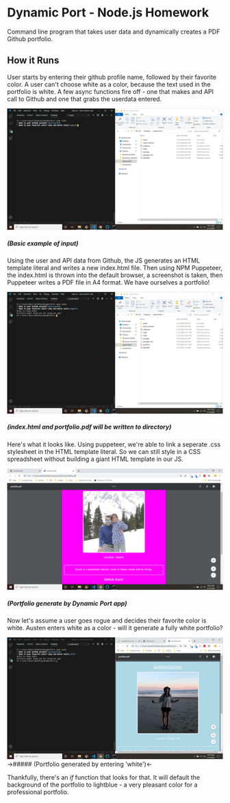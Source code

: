 # Dynamic Port - Node.js Homework

Command line program that takes user data and dynamically creates a PDF Github portfolio.


## How it Runs

User starts by entering their github profile name, followed by their favorite color.
A user can't choose white as a color, because the text used in the portfolio is white.
A few async functions fire off - one that makes and API call to Github and one that
grabs the userdata entered. 


![Image 1](/assets/scrn1.png)
##### (Basic example of input)


Using the user and API data from Github, the JS generates an HTML template literal and
writes a new index.html file. Then using NPM Puppeteer, the index.html is thrown into 
the default browser, a screenshot is taken, then Puppeteer writes a PDF file in A4 format.
We have ourselves a portfolio!


![Image 2](/assets/scrn2.png)
##### (index.html and portfolio.pdf will be written to directory)


Here's what it looks like. Using puppeteer, we're able to link a seperate .css stylesheet
in the HTML template literal. So we can still style in a CSS spreadsheet without building
a giant HTML template in our JS. 


![Image 3](/assets/scrn3.png)
##### (Portfolio generate by Dynamic Port app)


Now let's assume a user goes rogue and decides their favorite color is white. Austen enters
white as a color - will it generate a fully white portfolio?


![Image 3](/assets/scrn4.png)
->##### (Portfolio generated by entering 'white')<-


Thankfully, there's an *if* function that looks for that. It will default the background
of the portfolio to lightblue - a very pleasant color for a professional portfolio.
